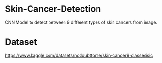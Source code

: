 # Skin-Cancer-Detection
CNN Model to detect between 9 different types of skin cancers from image.

# Dataset 
https://www.kaggle.com/datasets/nodoubttome/skin-cancer9-classesisic 
